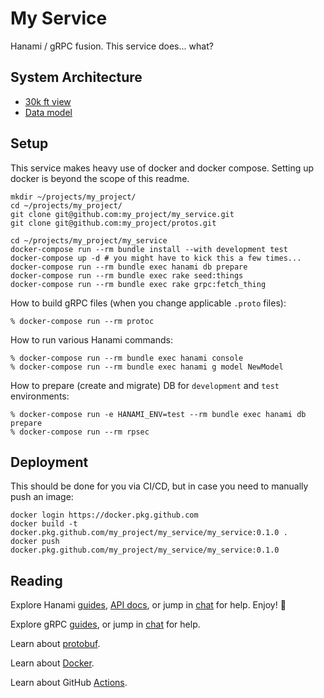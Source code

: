 # My Service

Hanami / gRPC fusion. This service does... what?

## System Architecture

- [30k ft view](https://draw.io/)
- [Data model](https://dbdiagram.io/)

## Setup

This service makes heavy use of docker and docker compose. Setting up docker is beyond the scope of this readme.

```shell
mkdir ~/projects/my_project/
cd ~/projects/my_project/
git clone git@github.com:my_project/my_service.git
git clone git@github.com:my_project/protos.git

cd ~/projects/my_project/my_service
docker-compose run --rm bundle install --with development test
docker-compose up -d # you might have to kick this a few times...
docker-compose run --rm bundle exec hanami db prepare
docker-compose run --rm bundle exec rake seed:things
docker-compose run --rm bundle exec rake grpc:fetch_thing
```

How to build gRPC files (when you change applicable `.proto` files):

```shell
% docker-compose run --rm protoc
```

How to run various Hanami commands:

```shell
% docker-compose run --rm bundle exec hanami console
% docker-compose run --rm bundle exec hanami g model NewModel
```

How to prepare (create and migrate) DB for `development` and `test` environments:

```shell
% docker-compose run -e HANAMI_ENV=test --rm bundle exec hanami db prepare
% docker-compose run --rm rpsec
```

## Deployment

This should be done for you via CI/CD, but in case you need to manually push an image:

```shell
docker login https://docker.pkg.github.com
docker build -t docker.pkg.github.com/my_project/my_service/my_service:0.1.0 .
docker push docker.pkg.github.com/my_project/my_service/my_service:0.1.0
```

## Reading

Explore Hanami [guides](https://guides.hanamirb.org/), [API docs](http://docs.hanamirb.org/1.3.3/), or jump in [chat](http://chat.hanamirb.org) for help. Enjoy! 🌸

Explore gRPC [guides](https://grpc.io/docs/tutorials/basic/ruby), or jump in [chat](https://gitter.im/grpc/grpc) for help.

Learn about [protobuf](https://developers.google.com/protocol-buffers/docs/proto3).

Learn about [Docker](https://docs.docker.com/compose/gettingstarted).

Learn about GitHub [Actions](https://help.github.com/en/actions/reference/workflow-syntax-for-github-actions).
